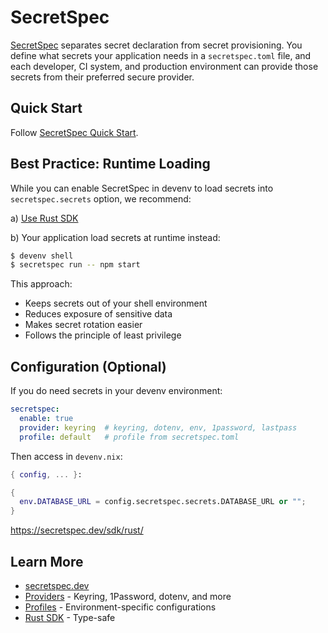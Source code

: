 # SecretSpec

[SecretSpec](https://secretspec.dev) separates secret declaration from secret provisioning. You define what secrets your application needs in a `secretspec.toml` file, and each developer, CI system, and production environment can provide those secrets from their preferred secure provider.

## Quick Start

Follow [SecretSpec Quick Start](https://secretspec.dev/quick-start/).

## Best Practice: Runtime Loading

While you can enable SecretSpec in devenv to load secrets into `secretspec.secrets` option, we recommend:

a) [Use Rust SDK](https://secretspec.dev/sdk/rust/)

b) Your application load secrets at runtime instead:

```bash
$ devenv shell
$ secretspec run -- npm start
```

This approach:
- Keeps secrets out of your shell environment
- Reduces exposure of sensitive data
- Makes secret rotation easier
- Follows the principle of least privilege

## Configuration (Optional)

If you do need secrets in your devenv environment:

```yaml title="devenv.yaml"
secretspec:
  enable: true
  provider: keyring  # keyring, dotenv, env, 1password, lastpass
  profile: default   # profile from secretspec.toml
```

Then access in `devenv.nix`:

```nix title="devenv.nix"
{ config, ... }:

{
  env.DATABASE_URL = config.secretspec.secrets.DATABASE_URL or "";
}
```
https://secretspec.dev/sdk/rust/

## Learn More

- [secretspec.dev](https://secretspec.dev)
- [Providers](https://secretspec.dev/providers/keyring/) - Keyring, 1Password, dotenv, and more
- [Profiles](https://secretspec.dev/concepts/profiles/) - Environment-specific configurations
- [Rust SDK](https://secretspec.dev/sdk/rust/) - Type-safe 
